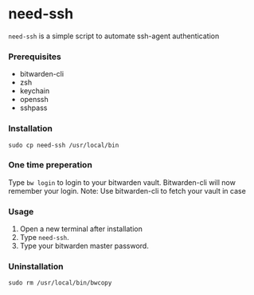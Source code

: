 # need-ssh
`need-ssh` is a simple script to automate ssh-agent authentication

### Prerequisites

- bitwarden-cli
- zsh
- keychain
- openssh
- sshpass

### Installation

```
sudo cp need-ssh /usr/local/bin
```

### One time preperation

Type `bw login` to login to your bitwarden vault.
Bitwarden-cli will now remember your login.
Note:
Use bitwarden-cli to fetch your vault in case 

### Usage

1. Open a new terminal after installation
2. Type `need-ssh`.
3. Type your bitwarden master password.

### Uninstallation

```
sudo rm /usr/local/bin/bwcopy
```
